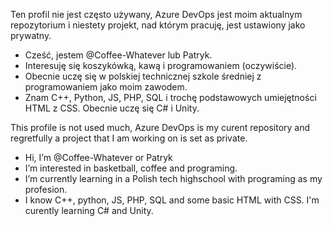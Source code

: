 Ten profil nie jest często używany, Azure DevOps jest moim aktualnym repozytorium i niestety projekt, nad którym pracuję, jest ustawiony jako prywatny.
- Cześć, jestem @Coffee-Whatever lub Patryk.
- Interesuję się koszykówką, kawą i programowaniem (oczywiście).
- Obecnie uczę się w polskiej technicznej szkole średniej z programowaniem jako moim zawodem.
- Znam C++, Python, JS, PHP, SQL i trochę podstawowych umiejętności HTML z CSS. Obecnie uczę się C# i Unity.

This profile is not used much, Azure DevOps is my curent repository and regretfully a project that I am working on is set as private.
- Hi, I’m @Coffee-Whatever or Patryk
- I’m interested in basketball, coffee and programing.
- I’m currently learning in a Polish tech highschool with programing as my profesion.
- I know C++, python, JS, PHP, SQL and some basic HTML with CSS. I'm curently learning C# and Unity.
